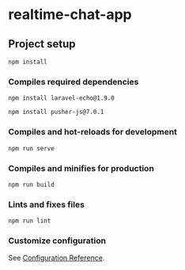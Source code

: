 # realtime-chat-app

## Project setup
```
npm install
```

### Compiles required dependencies
```
npm install laravel-echo@1.9.0
```
```
npm install pusher-js@7.0.1
```

### Compiles and hot-reloads for development
```
npm run serve
```

### Compiles and minifies for production
```
npm run build
```

### Lints and fixes files
```
npm run lint
```

### Customize configuration
See [Configuration Reference](https://cli.vuejs.org/config/).
